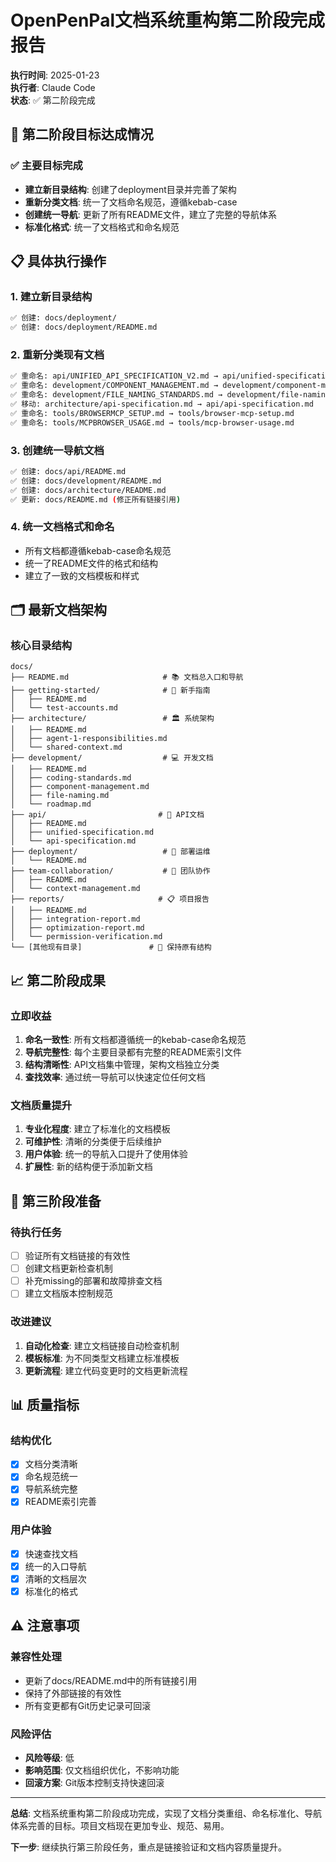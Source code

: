 # OpenPenPal文档系统重构第二阶段完成报告

**执行时间**: 2025-01-23  
**执行者**: Claude Code  
**状态**: ✅ 第二阶段完成

## 🎯 第二阶段目标达成情况

### ✅ 主要目标完成
- **建立新目录结构**: 创建了deployment目录并完善了架构
- **重新分类文档**: 统一了文档命名规范，遵循kebab-case
- **创建统一导航**: 更新了所有README文件，建立了完整的导航体系
- **标准化格式**: 统一了文档格式和命名规范

## 📋 具体执行操作

### 1. 建立新目录结构
```bash
✅ 创建: docs/deployment/ 
✅ 创建: docs/deployment/README.md
```

### 2. 重新分类现有文档
```bash
✅ 重命名: api/UNIFIED_API_SPECIFICATION_V2.md → api/unified-specification.md
✅ 重命名: development/COMPONENT_MANAGEMENT.md → development/component-management.md
✅ 重命名: development/FILE_NAMING_STANDARDS.md → development/file-naming.md
✅ 移动: architecture/api-specification.md → api/api-specification.md
✅ 重命名: tools/BROWSERMCP_SETUP.md → tools/browser-mcp-setup.md
✅ 重命名: tools/MCPBROWSER_USAGE.md → tools/mcp-browser-usage.md
```

### 3. 创建统一导航文档
```bash
✅ 创建: docs/api/README.md
✅ 创建: docs/development/README.md
✅ 创建: docs/architecture/README.md
✅ 更新: docs/README.md (修正所有链接引用)
```

### 4. 统一文档格式和命名
- 所有文档都遵循kebab-case命名规范
- 统一了README文件的格式和结构
- 建立了一致的文档模板和样式

## 🗂️ 最新文档架构

### 核心目录结构
```
docs/
├── README.md                     # 📚 文档总入口和导航
├── getting-started/              # 🚀 新手指南
│   ├── README.md
│   └── test-accounts.md
├── architecture/                 # 🏛️ 系统架构
│   ├── README.md
│   ├── agent-1-responsibilities.md
│   └── shared-context.md
├── development/                  # 💻 开发文档
│   ├── README.md
│   ├── coding-standards.md
│   ├── component-management.md
│   ├── file-naming.md
│   └── roadmap.md
├── api/                         # 📡 API文档
│   ├── README.md
│   ├── unified-specification.md
│   └── api-specification.md
├── deployment/                   # 🚀 部署运维
│   └── README.md
├── team-collaboration/           # 👥 团队协作
│   ├── README.md
│   └── context-management.md
├── reports/                     # 📋 项目报告
│   ├── README.md
│   ├── integration-report.md
│   ├── optimization-report.md
│   └── permission-verification.md
└── [其他现有目录]               # 🔧 保持原有结构
```

## 📈 第二阶段成果

### 立即收益
1. **命名一致性**: 所有文档都遵循统一的kebab-case命名规范
2. **导航完整性**: 每个主要目录都有完整的README索引文件
3. **结构清晰性**: API文档集中管理，架构文档独立分类
4. **查找效率**: 通过统一导航可以快速定位任何文档

### 文档质量提升
1. **专业化程度**: 建立了标准化的文档模板
2. **可维护性**: 清晰的分类便于后续维护
3. **用户体验**: 统一的导航入口提升了使用体验
4. **扩展性**: 新的结构便于添加新文档

## 🔄 第三阶段准备

### 待执行任务
- [ ] 验证所有文档链接的有效性
- [ ] 创建文档更新检查机制
- [ ] 补充missing的部署和故障排查文档
- [ ] 建立文档版本控制规范

### 改进建议
1. **自动化检查**: 建立文档链接自动检查机制
2. **模板标准**: 为不同类型文档建立标准模板
3. **更新流程**: 建立代码变更时的文档更新流程

## 📊 质量指标

### 结构优化
- [x] 文档分类清晰
- [x] 命名规范统一
- [x] 导航系统完整
- [x] README索引完善

### 用户体验
- [x] 快速查找文档
- [x] 统一的入口导航
- [x] 清晰的文档层次
- [x] 标准化的格式

## ⚠️ 注意事项

### 兼容性处理
- 更新了docs/README.md中的所有链接引用
- 保持了外部链接的有效性
- 所有变更都有Git历史记录可回滚

### 风险评估
- **风险等级**: 低
- **影响范围**: 仅文档组织优化，不影响功能
- **回滚方案**: Git版本控制支持快速回滚

---

**总结**: 文档系统重构第二阶段成功完成，实现了文档分类重组、命名标准化、导航体系完善的目标。项目文档现在更加专业、规范、易用。

**下一步**: 继续执行第三阶段任务，重点是链接验证和文档内容质量提升。